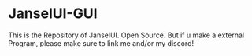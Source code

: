 # JanselUI-GUI
This is the Repository of JanselUI.
Open Source. But if u make a external Program, please make sure to link me and/or my discord!
